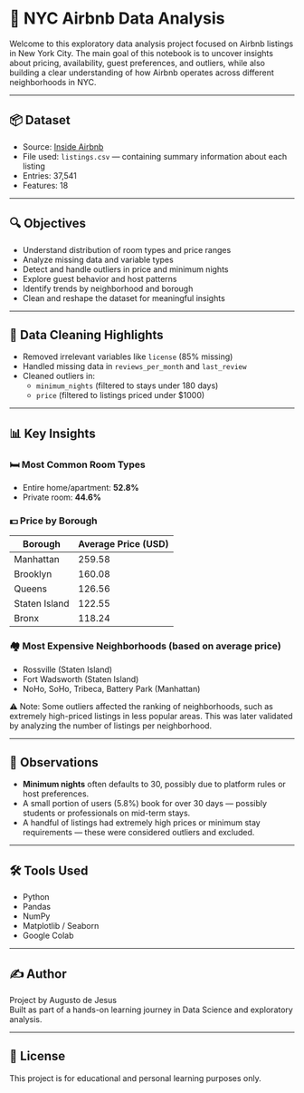 # 🗽 NYC Airbnb Data Analysis

Welcome to this exploratory data analysis project focused on Airbnb listings in New York City. The main goal of this notebook is to uncover insights about pricing, availability, guest preferences, and outliers, while also building a clear understanding of how Airbnb operates across different neighborhoods in NYC.

---

## 📦 Dataset

- Source: [Inside Airbnb](https://insideairbnb.com/get-the-data.html)
- File used: `listings.csv` — containing summary information about each listing
- Entries: 37,541
- Features: 18

---

## 🔍 Objectives

- Understand distribution of room types and price ranges
- Analyze missing data and variable types
- Detect and handle outliers in price and minimum nights
- Explore guest behavior and host patterns
- Identify trends by neighborhood and borough
- Clean and reshape the dataset for meaningful insights

---

## 🧹 Data Cleaning Highlights

- Removed irrelevant variables like `license` (85% missing)
- Handled missing data in `reviews_per_month` and `last_review`
- Cleaned outliers in:
  - `minimum_nights` (filtered to stays under 180 days)
  - `price` (filtered to listings priced under $1000)

---

## 📊 Key Insights

### 🛏️ Most Common Room Types
- Entire home/apartment: **52.8%**
- Private room: **44.6%**

### 💵 Price by Borough
| Borough        | Average Price (USD) |
|----------------|---------------------|
| Manhattan      | 259.58              |
| Brooklyn       | 160.08              |
| Queens         | 126.56              |
| Staten Island  | 122.55              |
| Bronx          | 118.24              |

### 🏘️ Most Expensive Neighborhoods (based on average price)
- Rossville (Staten Island)
- Fort Wadsworth (Staten Island)
- NoHo, SoHo, Tribeca, Battery Park (Manhattan)

⚠️ Note: Some outliers affected the ranking of neighborhoods, such as extremely high-priced listings in less popular areas. This was later validated by analyzing the number of listings per neighborhood.

---

## 📌 Observations

- **Minimum nights** often defaults to 30, possibly due to platform rules or host preferences.
- A small portion of users (5.8%) book for over 30 days — possibly students or professionals on mid-term stays.
- A handful of listings had extremely high prices or minimum stay requirements — these were considered outliers and excluded.

---

## 🛠️ Tools Used

- Python
- Pandas
- NumPy
- Matplotlib / Seaborn
- Google Colab

---

## ✍️ Author

Project by Augusto de Jesus  
Built as part of a hands-on learning journey in Data Science and exploratory analysis.

---

## 📎 License

This project is for educational and personal learning purposes only.
